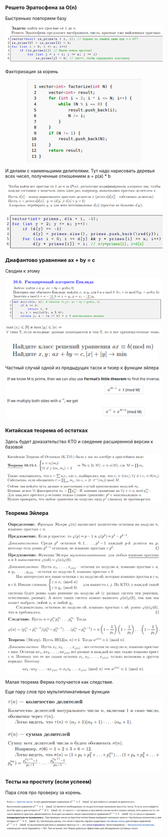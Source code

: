 ### Решето Эратосфена за O(n)

Быстренько повторяем базу

<p align="center"><img src="assets/sieve_basic.png"><br/></p>

Факторизация за корень

<p align="center"><img src="assets/factor.png"><br/></p>

И делаем с наименьшими делителями. Тут надо нарисовать деревья всех чисел, полученные отношением a = p(a) * b

<p align="center"><img src="assets/sieve_O(n)1.png"><br/></p>

<p align="center"><img src="assets/sieve_O(n)2.png"><br/></p>

### Диафантово уравнение ax + by = c

Сводим к этому

<p align="center"><img src="assets/euclid.png"><br/></p>

<p align="center"><img src="assets/euclid_note.png"><br/></p>

<p align="center"><img src="assets/euclid_tasks.png"><br/></p>

Частный случай одной из предыдущих тасок и тизер к функции эйлера

<p align="center"><img src="assets/inverse.png"><br/></p>

### Китайская теорема об остатках

Здесь будет доказательство КТО и сведение расширенной версии к базовой

<p align="center"><img src="assets/chinese.png"><br/></p>

### Теорема Эйлера

<p align="center"><img src="assets/euler.png"><br/></p>

Малая теорема Ферма получается как следствие.

Еще пару слов про мультипликативные функции

<p align="center"><img src="assets/multiplicative.png"><br/></p>

### Тесты на простоту (если успеем)

Пара слов про проверку за корень.

<p align="center"><img src="assets/fermat.png"><br/></p>

